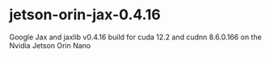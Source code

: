 # jetson-orin-jax-0.4.16
Google Jax and jaxlib v0.4.16 build for cuda 12.2 and cudnn 8.6.0.166 on the Nvidia Jetson Orin Nano
